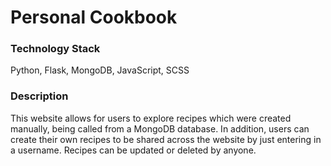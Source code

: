 # Personal Cookbook

### Technology Stack
Python, Flask, MongoDB, JavaScript, SCSS

### Description
This website allows for users to explore recipes which were created manually, being called from a MongoDB database. In addition, users can create their own recipes to be shared across the website by just entering in a username. Recipes can be updated or deleted by anyone.
